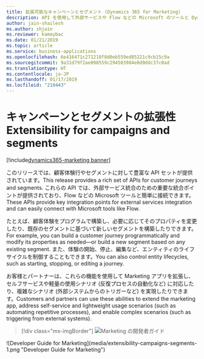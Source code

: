 ```yaml
---
title: 拡張可能なキャンペーンとセグメント (Dynamics 365 for Marketing)
description: API を使用して外部サービスや Flow などの Microsoft のツールと Dynamics 365 for Marketing を統合する
author: jain-shailesh
ms.author: shjain
ms.reviewer: kamaybac
ms.date: 01/21/2019
ms.topic: article
ms.service: business-applications
ms.openlocfilehash: 6e416471c271218f8d0eb559ed85221c9cb15c9a
ms.sourcegitcommit: 9a31d79f2ae098559c294503984e0d9ddc37c0ad
ms.translationtype: HT
ms.contentlocale: ja-JP
ms.lasthandoff: 01/17/2019
ms.locfileid: "210443"
---
```

# <a name="extensibility-for-campaigns-and-segments"></a><span data-ttu-id="85fd5-103">キャンペーンとセグメントの拡張性</span><span class="sxs-lookup"><span data-stu-id="85fd5-103">Extensibility for campaigns and segments</span></span>
[!include[dynamics365-marketing banner](../includes/dynamics365-marketing.md)]


<span data-ttu-id="85fd5-104">このリリースでは、顧客体験行やセグメントに対して豊富な API セットが提供されています。</span><span class="sxs-lookup"><span data-stu-id="85fd5-104">This release provides a rich set of APIs for customer journeys and segments.</span></span> <span data-ttu-id="85fd5-105">これらの API では、外部サービス統合のための重要な統合ポイントが提供されており、Flow などの Microsoft ツールと簡単に接続できます。</span><span class="sxs-lookup"><span data-stu-id="85fd5-105">These APIs provide key integration points for external services integration and can easily connect with Microsoft tools like Flow.</span></span>

<span data-ttu-id="85fd5-106">たとえば、顧客体験をプログラムで構築し、必要に応じてそのプロパティを変更したり、既存のセグメントに基づいて新しいセグメントを構築したりできます。</span><span class="sxs-lookup"><span data-stu-id="85fd5-106">For example, you can build a customer journey programmatically and modify its properties as needed—or build a new segment based on any existing segment.</span></span> <span data-ttu-id="85fd5-107">また、体験の開始、停止、編集など、エンティティのライフサイクルを制御することもできます。</span><span class="sxs-lookup"><span data-stu-id="85fd5-107">You can also control entity lifecycles, such as starting, stopping, or editing a journey.</span></span>

<span data-ttu-id="85fd5-108">お客様とパートナーは、これらの機能を使用して Marketing アプリを拡張し、セルフサービスや軽量の使用シナリオ (反復プロセスの自動化など) に対応したり、複雑なシナリオ (外部システムからのトリガーなど) を実現したりできます。</span><span class="sxs-lookup"><span data-stu-id="85fd5-108">Customers and partners can use these abilities to extend the marketing app, address self-service and lightweight usage scenarios (such as automating repetitive processes), and enable complex scenarios (such as triggering from external systems).</span></span>

> [!div class="mx-imgBorder"]
> <span data-ttu-id="85fd5-109">![Marketing の開発者ガイド](media/extensibility-campaigns-segments-1.png "Marketing の開発者ガイド")
<!-- Picture 1 --></span><span class="sxs-lookup"><span data-stu-id="85fd5-109">![Developer Guide for Marketing](media/extensibility-campaigns-segments-1.png "Developer Guide for Marketing")
<!-- Picture 1 --></span></span>
